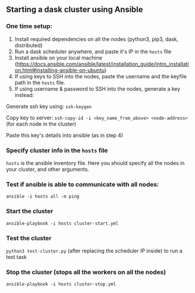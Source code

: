 ## Starting a dask cluster using Ansible

### One time setup:

1. Install required dependencies on all the nodes (python3, pip3, dask, distributed)
2. Run a dask scheduler anywhere, and paste it's IP in the `hosts` file
3. Install ansible on your local machine (https://docs.ansible.com/ansible/latest/installation_guide/intro_installation.html#installing-ansible-on-ubuntu)
4. If using keys to SSH into the nodes, paste the username and the keyfile path in the `hosts` file. 
5. If using username & password to SSH into the nodes, generate a key instead:

Generate ssh key using:
`ssh-keygen`

Copy key to server:
`ssh-copy-id -i <key_name_from_above> <node-address>` (for each node in the cluster)

Paste this key's details into ansible (as in step 4)


### Specify cluster info in the `hosts` file 
`hosts` is the ansible inventory file. Here you should specify all the nodes in your cluster, and other arguments.

### Test if ansible is able to communicate with all nodes:
`ansible -i hosts all -m ping`

### Start the cluster
`ansible-playbook -i hosts cluster-start.yml`

### Test the cluster
`python3 test-cluster.py` (after replacing the scheduler IP inside)  to run a test task

### Stop the cluster (stops all the workers on all the nodes)
`ansible-playbook -i hosts cluster-stop.yml `

